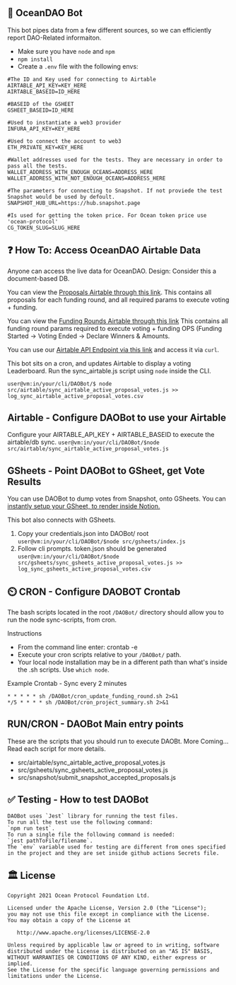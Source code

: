 ## 🤖 OceanDAO Bot

This bot pipes data from a few different sources, so we can efficiently report DAO-Related informaiton.
- Make sure you have `node` and `npm`
- `npm install`
- Create a `.env` file with the following envs:
```
#The ID and Key used for connecting to Airtable
AIRTABLE_API_KEY=KEY_HERE
AIRTABLE_BASEID=ID_HERE

#BASEID of the GSHEET
GSHEET_BASEID=ID_HERE

#Used to instantiate a web3 provider
INFURA_API_KEY=KEY_HERE

#Used to connect the account to web3
ETH_PRIVATE_KEY=KEY_HERE

#Wallet addresses used for the tests. They are necessary in order to pass all the tests.
WALLET_ADDRESS_WITH_ENOUGH_OCEANS=ADDRESS_HERE
WALLET_ADDRESS_WITH_NOT_ENOUGH_OCEANS=ADDRESS_HERE

#The parameters for connecting to Snapshot. If not proviede the test Snapshot would be used by defoult.
SNAPSHOT_HUB_URL=https://hub.snapshot.page

#Is used for getting the token price. For Ocean token price use 'ocean-protocol'
CG_TOKEN_SLUG=SLUG_HERE
```
## ❓ How To: Access OceanDAO Airtable Data
Anyone can access the live data for OceanDAO.
Design: Consider this a document-based DB.

You can view the [Proposals Airtable through this link](https://airtable.com/shrd5s7HSXc2vC1iC).
This contains all proposals for each funding round, and all required params to execute voting + funding.

You can view the [Funding Rounds Airtable through this link](https://airtable.com/shrvk1ENKwlG8vOBL)
This contains all funding round params required to execute voting + funding OPS (Funding Started -> Voting Ended -> Declare Winners & Amounts.

You can use our [Airtable API Endpoint via this link](https://airtable.com/appVer8ccYGnqSm2H/api/docs#javascript/introduction) and access it via `curl`.

This bot sits on a cron, and updates Airtable to display a voting Leaderboard.
Run the sync_airtable.js script using `node` inside the CLI.

`user@vm:in/your/cli/DAOBot/$ node src/airtable/sync_airtable_active_proposal_votes.js >> log_sync_airtable_active_proposal_votes.csv`

## Airtable - Configure DAOBot to use your Airtable 

Configure your AIRTABLE_API_KEY + AIRTABLE_BASEID to execute the airtable/db sync.
`user@vm:in/your/cli/DAOBot/$node src/airtable/sync_airtable_active_proposal_votes.js`

## GSheets - Point DAOBot to GSheet, get Vote Results
You can use DAOBot to dump votes from Snapshot, onto GSheets.
You can [instantly setup your GSheet, to render inside Notion.](https://www.notion.vip/charts/)

This bot also connects with GSheets.
1. Copy your credentials.json into DAOBot/ root  
`user@vm:in/your/cli/DAOBot/$node src/gsheets/index.js`
2. Follow cli prompts. token.json should be generated  
`user@vm:in/your/cli/DAOBot/$node src/gsheets/sync_gsheets_active_proposal_votes.js >> log_sync_gsheets_active_proposal_votes.csv`

## ⏲️ CRON - Configure DAOBOT Crontab

The bash scripts located in the root `/DAOBot/` directory should allow you to run the node sync-scripts, from cron.

Instructions  
- From the command line enter: crontab -e
- Execute your cron scripts relative to your `/DAOBot/` path. 
- Your local node installation may be in a different path than what's inside the .sh scripts. Use `which node`.

Example Crontab - Sync every 2 minutes 
```
* * * * * sh /DAOBot/cron_update_funding_round.sh 2>&1
*/5 * * * * sh /DAOBot/cron_project_summary.sh 2>&1
```

## RUN/CRON - DAOBot Main entry points

These are the scripts that you should run to execute DAOBt.
More Coming... Read each script for more details.
- src/airtable/sync_airtable_active_proposal_votes.js
- src/gsheets/sync_gsheets_active_proposal_votes.js
- src/snapshot/submit_snapshot_accepted_proposals.js

## ✅ Testing - How to test DAOBot

```text
DAOBot uses `Jest` library for running the test files.
To run all the test use the following command: 
`npm run test`.
To run a single file the following command is needed:
`jest pathToFile/filename`.
The `env` variable used for testing are different from ones specified in the project and they are set inside github actions Secrets file.
```


## 🏛 License

```text
Copyright 2021 Ocean Protocol Foundation Ltd.

Licensed under the Apache License, Version 2.0 (the "License");
you may not use this file except in compliance with the License.
You may obtain a copy of the License at

   http://www.apache.org/licenses/LICENSE-2.0

Unless required by applicable law or agreed to in writing, software
distributed under the License is distributed on an "AS IS" BASIS,
WITHOUT WARRANTIES OR CONDITIONS OF ANY KIND, either express or implied.
See the License for the specific language governing permissions and
limitations under the License.


